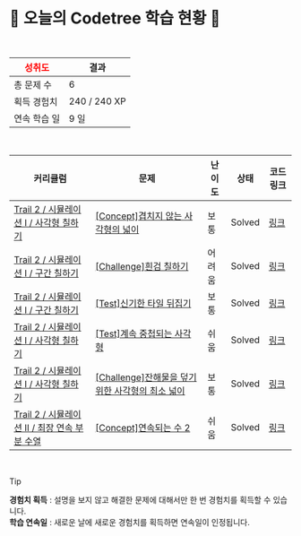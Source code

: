 # 🌲 오늘의 Codetree 학습 현황 🌲

<br />

| <span style="color:red;display:block;text-align:center;"> **성취도**</span> | 결과 |
|---|---|
| 총 문제 수 | 6 |
| 획득 경험치 | 240 / 240 XP |
| 연속 학습 일 | 9 일 |

<br />

|커리큘럼|문제|난이도|상태|코드 링크|
|---|---|---|---|---|
|[Trail 2 / 시뮬레이션 I / 사각형 칠하기](https://https://en.codetree.ai/trail-info/novice-mid/)|[[Concept]겹치지 않는 사각형의 넓이](https://https://en.codetree.ai/trails/complete/curated-cards/intro-area-of-non-overlapping-rectangle/)|보통|Solved|[링크](https://github.com/Y-hyundo/codetree_TILs/blob/main/250108/%EA%B2%B9%EC%B9%98%EC%A7%80%20%EC%95%8A%EB%8A%94%20%EC%82%AC%EA%B0%81%ED%98%95%EC%9D%98%20%EB%84%93%EC%9D%B4/area-of-non-overlapping-rectangle.java)|
|[Trail 2 / 시뮬레이션 I / 구간 칠하기](https://https://en.codetree.ai/trail-info/novice-mid/)|[[Challenge]흰검 칠하기](https://https://en.codetree.ai/trails/complete/curated-cards/challenge-painting-white-black/)|어려움|Solved|[링크](https://github.com/Y-hyundo/codetree_TILs/blob/main/250108/%ED%9D%B0%EA%B2%80%20%EC%B9%A0%ED%95%98%EA%B8%B0/painting-white-black.java)|
|[Trail 2 / 시뮬레이션 I / 구간 칠하기](https://https://en.codetree.ai/trail-info/novice-mid/)|[[Test]신기한 타일 뒤집기](https://https://en.codetree.ai/trails/complete/curated-cards/test-strange-flipping-tiles/)|보통|Solved|[링크](https://github.com/Y-hyundo/codetree_TILs/blob/main/250108/%EC%8B%A0%EA%B8%B0%ED%95%9C%20%ED%83%80%EC%9D%BC%20%EB%92%A4%EC%A7%91%EA%B8%B0/strange-flipping-tiles.java)|
|[Trail 2 / 시뮬레이션 I / 사각형 칠하기](https://https://en.codetree.ai/trail-info/novice-mid/)|[[Test]계속 중첩되는 사각형](https://https://en.codetree.ai/trails/complete/curated-cards/test-continuously-overlapping-squares/)|쉬움|Solved|[링크](https://github.com/Y-hyundo/codetree_TILs/blob/main/250108/%EA%B3%84%EC%86%8D%20%EC%A4%91%EC%B2%A9%EB%90%98%EB%8A%94%20%EC%82%AC%EA%B0%81%ED%98%95/continuously-overlapping-squares.java)|
|[Trail 2 / 시뮬레이션 I / 사각형 칠하기](https://https://en.codetree.ai/trail-info/novice-mid/)|[[Challenge]잔해물을 덮기 위한 사각형의 최소 넓이](https://https://en.codetree.ai/trails/complete/curated-cards/challenge-minimum-area-of-rectangle-to-cover-debris/)|보통|Solved|[링크](https://github.com/Y-hyundo/codetree_TILs/blob/main/250108/%EC%9E%94%ED%95%B4%EB%AC%BC%EC%9D%84%20%EB%8D%AE%EA%B8%B0%20%EC%9C%84%ED%95%9C%20%EC%82%AC%EA%B0%81%ED%98%95%EC%9D%98%20%EC%B5%9C%EC%86%8C%20%EB%84%93%EC%9D%B4/minimum-area-of-rectangle-to-cover-debris.java)|
|[Trail 2 / 시뮬레이션 II / 최장 연속 부분 수열](https://https://en.codetree.ai/trail-info/novice-mid/)|[[Concept]연속되는 수 2](https://https://en.codetree.ai/trails/complete/curated-cards/intro-continuous-number2/)|쉬움|Solved|[링크](https://github.com/Y-hyundo/codetree_TILs/blob/main/250108/%EC%97%B0%EC%86%8D%EB%90%98%EB%8A%94%20%EC%88%98%202/continuous-number2.java)|


<br />

> [!TIP]
> **경험치 획득** : 설명을 보지 않고 해결한 문제에 대해서만 한 번 경험치를 획득할 수 있습니다.  
> **학습 연속일** : 새로운 날에 새로운 경험치를 획득하면 연속일이 인정됩니다.

